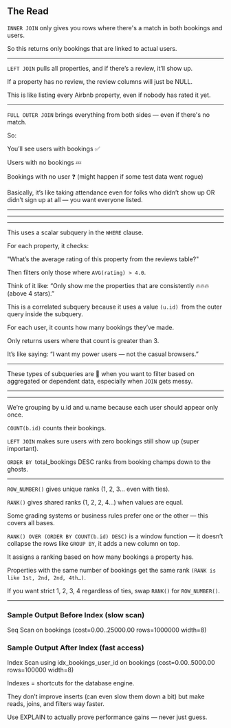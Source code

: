 ## The Read 

`INNER JOIN` only gives you rows where there's a match in both bookings and users.

So this returns only bookings that are linked to actual users.

---

`LEFT JOIN` pulls all properties, and if there’s a review, it’ll show up.

If a property has no review, the review columns will just be NULL.

This is like listing every Airbnb property, even if nobody has rated it yet.

---

`FULL OUTER JOIN` brings everything from both sides — even if there's no match.

So:

You’ll see users with bookings ✅

Users with no bookings 💤

Bookings with no user ❓ (might happen if some test data went rogue)

Basically, it’s like taking attendance even for folks who didn’t show up OR didn’t sign up at all — you want everyone listed.


--------
--------
--------

This uses a scalar subquery in the `WHERE` clause.

For each property, it checks:

"What’s the average rating of this property from the reviews table?"

Then filters only those where `AVG(rating) > 4.0`.

Think of it like: “Only show me the properties that are consistently 🔥🔥🔥 (above 4 stars).”


This is a correlated subquery because it uses a value `(u.id) `from the outer query inside the subquery.

For each user, it counts how many bookings they’ve made.

Only returns users where that count is greater than 3.

It’s like saying: “I want my power users — not the casual browsers.”

---

These types of subqueries are 🔑 when you want to filter based on aggregated or dependent data, especially when `JOIN` gets messy.


----
----
We’re grouping by u.id and u.name because each user should appear only once.

`COUNT(b.id)` counts their bookings.

`LEFT JOIN` makes sure users with zero bookings still show up (super important).

`ORDER BY `total_bookings DESC ranks from booking champs down to the ghosts.

----

`ROW_NUMBER()` gives unique ranks (1, 2, 3… even with ties).

`RANK()` gives shared ranks (1, 2, 2, 4…) when values are equal.

Some grading systems or business rules prefer one or the other — this covers all bases.

`RANK() OVER (ORDER BY COUNT(b.id) DESC)` is a window function — it doesn’t collapse the rows like `GROUP BY`, it adds a new column on top.

It assigns a ranking based on how many bookings a property has.

Properties with the same number of bookings get the same rank `(RANK is like 1st, 2nd, 2nd, 4th…)`.

If you want strict 1, 2, 3, 4 regardless of ties, swap `RANK()` for `ROW_NUMBER()`.

-----------------------------

 ### Sample Output Before Index (slow scan)
Seq Scan on bookings  (cost=0.00..25000.00 rows=1000000 width=8)

### Sample Output After Index (fast access)
Index Scan using idx_bookings_user_id on bookings  (cost=0.00..5000.00 rows=100000 width=8)

Indexes = shortcuts for the database engine.

They don’t improve inserts (can even slow them down a bit) but make reads, joins, and filters way faster.

Use EXPLAIN to actually prove performance gains — never just guess.


